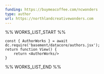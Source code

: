```yaml
---
funding: https://buymeacoffee.com/ncwonders
type: author
url: https://northlandcreativewonders.com
---
```



%% WORKS_LIST_START %%

```datacorejsx
const { AuthorWorks } = await dc.require('basement/datacore/authors.jsx');
return function View() {
    return <AuthorWorks/>
}
```
%% WORKS_LIST_END %%